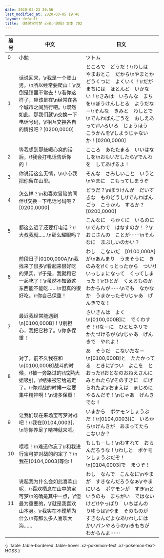 ```yaml
---
date: 2020-02-23 20:56
last_modified_at: 2020-03-05 19:46
layout: default
title: 《精灵宝可梦 心金／魂银》文本 702
---
```

| 编号 | 中文 | 日文 |
| ---- | ---- | ---- |
| 0 | 小勉 | ツトム |
| 1 | 话说回来，\r我是一个登山男，\n所以经常要爬山！\r反倒是镇里不常去！\r看你这样子，应该是在\n经常在各个城市之间旅行吧。\r既然如此，那我们就\n交换一下电话号码，\f相互交换各自的情报吧？[0200,0000] | ところで　どうだ！\rわしは　やまおとこ　だから\nやまとか　どうくつに　よくいく！\rだが　まちには　ほとんど　いかない！\rきみは　いろんな　まちを\nぼうけんしとる　ようだな－\rそんな　きみと　わしとで\nでんわばんごうを　おしえあって\fいろいろ　じょうほう　こうかんを\fしようじゃないか！[0200,0000] |
| 2 | 等我想到那些暖心窝的话后，\f我会打电话告诉你的！ | こころ　あたたまる　いいはなしを\nおもいだしたら\fでんわを　してあげるよ！ |
| 3 | 你说话这么无情，\n小心我把你留在山里。 | そんな　さみしいこと　いうと\nやまに　こもってしまうぞ |
| 4 | 怎么样？\n和喜欢冒险的同伴\f交换一下电话号码吧？[0200,0000] | どうだ？\nぼうけんが　だいすきな　ものどうし\fでんわばんごう　こうかん　するか？[0200,0000] |
| 5 | 都这么近了还要打电话？\r大叔我就……\n那么耀眼吗？ | こんなに　ちかくに　いるのに\nでんわで　はなすのか！？\rおじさんの　ことが⋯⋯\nそんなに　まぶしいのかい？ |
| 6 | 前段日子[0100,000A]\n我找来了很多\f看起来很好吃的果实，\f于是，我就和它一起吃了！\r虽然不知道这东西能不能吃……\n但真的很好吃。\r你自己保重！ | わし　こないだ　[0100,000A]が\nあんまり　うまそうに　きのみを\fくっとったから　つい\fいっしょになって　くってしまった！\rひとが　くえるものか　わからんが⋯⋯\nでも　なかなか　うまかったぞ\rじゃあ　げんきでな！ |
| 7 | 最近我经常能遇到\n[0100,000B]！\f别担心，我把它秒了。\r你多保重！ | さいきんは　よく\n[0100,000B]に　でくわすぞ！\fな－に　ひとヒネリで　かたづけるがな\rじゃあ　げんきで　やれよ！ |
| 8 | 对了，前不久我在和\n[0100,000B]战斗的时候，\f被一旁路过的\f成熟大姐吸引，\f结果被它给逃走了。\r你对战的时候一定要集中精神啊！\n请多保重！ | あ　そうだ　こないだな－\n[0100,000B]と　たたかってる　ときに\fつい　よこを　とおった\fおとなのおねえさんに　みとれたら\fそのすきに　にげられたよ\rおまえは　まじめに　やるんだぞ！\nじゃあ　げんきでな！ |
| 9 | 让我们现在来场宝可梦对战吧！\r我在[0104,0003]，\n等你养足了精神就来吧。 | いまから　ポケモンしょうぶだ！\r[0104,0003]に　いるから\nげんきが　あまってたら　こないか？ |
| 10 | 喂喂！\n难道你忘了\r和我进行宝可梦对战的约定了？\n我在[0104,0003]等你！ | もしも－し！\nわすれて　おらんだろうな！\rわしと　ポケモンしょうぶだぞ！\n[0104,0003]で　まつぞ！ |
| 11 | 说起我为什么会如此喜欢山呢，\r喜欢栖息在山中的宝可梦\n的确是其中一点，\f但最为重要的，\f就是我喜欢山本身。\r我实在不理解为什么\n有那么多人喜欢大海…… | わし　なんで　こんなに\nやまが　すきなんだろうなぁ\rやまにいる　ポケモンが　すき\nというのも　まちがい　ではないけど\fやっぱり　いちばんの　りゆうは\fやま　そのものが　すきなんだよなあ\rわしには　かいパンやろうの\nきもちが　わからんよ⋯⋯ |
{: .table .table-bordered .table-hover .xz-pokemon-text .xz-pokemon-text-HGSS }